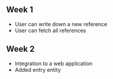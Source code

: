 ## Week 1


- User can write down a new reference
- User can fetch all references 

## Week 2


- Integration to a web application
- Added entry entity
